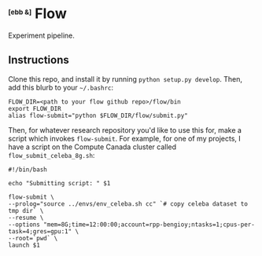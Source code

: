 # <sup><sub><sup><sub>[ebb &]</sub></sup></sub></sup> Flow

Experiment pipeline.

## Instructions

Clone this repo, and install it by running `python setup.py develop`. Then, add this blurb to your `~/.bashrc`:

```
FLOW_DIR=<path to your flow github repo>/flow/bin
export FLOW_DIR
alias flow-submit="python $FLOW_DIR/flow/submit.py"
```

Then, for whatever research repository you'd like to use this for, make a script which invokes `flow-submit`. For example, for one of my projects, I have a script on the Compute Canada cluster called `flow_submit_celeba_8g.sh`:

```
#!/bin/bash

echo "Submitting script: " $1

flow-submit \
--prolog="source ../envs/env_celeba.sh cc" `# copy celeba dataset to tmp dir` \
--resume \
--options "mem=8G;time=12:00:00;account=rpp-bengioy;ntasks=1;cpus-per-task=4;gres=gpu:1" \
--root=`pwd` \
launch $1
```
